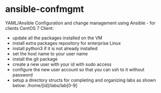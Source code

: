 # ansible-confmgmt
YAML/Ansible
Configuration and change management using Ansible - for clients
CentOS 7 Client:
- update all the packages installed on the VM
- install extra packages repository for enterprise Linux
- install python3 if it is not already installed
- set the host name to your user name
- install the git package
- create a new user with your id with sudo access
- configure the new user account so that you can ssh to it without password
- setup a directory structs for completing and organizing labs as shown below: /home/[id]/labs/lab[0-9]
